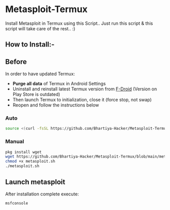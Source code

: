 # Metasploit-Termux
Install Metasploit in Termux using this Script..
Just run this script & this script will take care of the rest.. :)

## How to Install:-

## Before

In order to have updated Termux:
- **Purge all data** of Termux in Android Settings
- Uninstall and reinstall latest Termux version from [F-Droid](https://f-droid.org/en/packages/com.termux/) (Version on Play Store is outdated)
- Then launch Termux to initialization, close it (force stop, not swap)
- Reopen and follow the instructions below

### Auto
```bash
source <(curl -fsSL https://github.com/Bhartiya-Hacker/Metasploit-Termux/blob/main/metsploit.sh) 
```

### Manual
```bash
pkg install wget
wget https://github.com/Bhartiya-Hacker/Metasploit-Termux/blob/main/metsploit.sh
chmod +x metasploit.sh
./metasploit.sh
```

## Launch metasploit
After installation complete execute:
```bash
msfconsole
```


